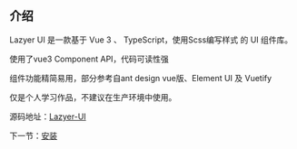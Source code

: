 ## 介绍

Lazyer UI 是一款基于 Vue 3 、 TypeScript，使用Scss编写样式 的 UI 组件库。

使用了vue3 Component API，代码可读性强

组件功能精简易用，部分参考自ant design vue版、Element UI 及 Vuetify

仅是个人学习作品，不建议在生产环境中使用。

源码地址：[Lazyer-UI](https://github.com/Jarrett817/lazyer-ui)

下一节：[安装](#/doc/install)